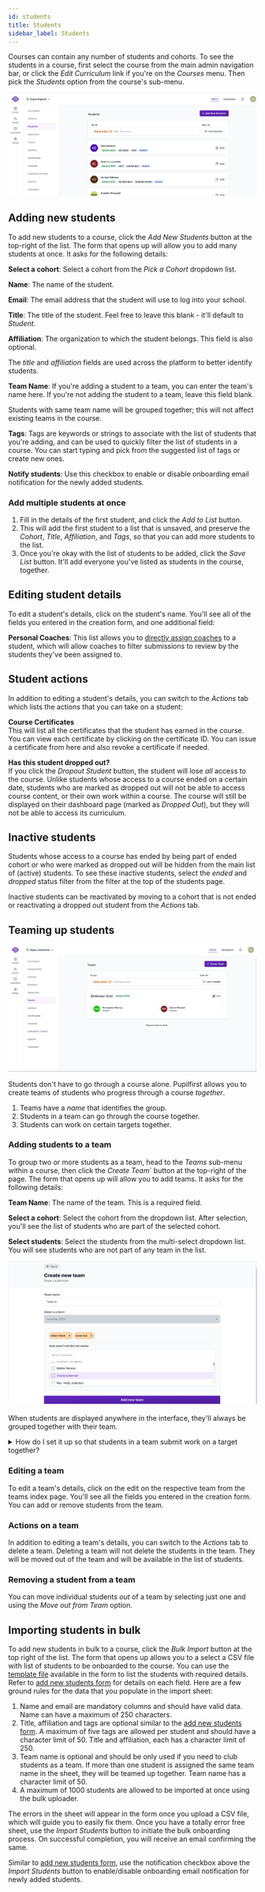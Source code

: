 ```yaml
---
id: students
title: Students
sidebar_label: Students
---
```


Courses can contain any number of students and cohorts. To see the students in a course, first select the course from the main admin navigation bar, or click the _Edit Curriculum_ link if you're on the _Courses_ menu. Then pick the _Students_ option from the course's sub-menu.

![Students page within a course in the school administration interface](../assets/students/students_page.png)

## Adding new students

To add new students to a course, click the _Add New Students_ button at the top-right of the list. The form that opens up will allow you to add many students at once. It asks for the following details:

**Select a cohort**: Select a cohort from the _Pick a Cohort_ dropdown list.

**Name**: The name of the student.

**Email**: The email address that the student will use to log into your school.

**Title**: The title of the student. Feel free to leave this blank - it'll default to _Student_.

**Affiliation**: The organization to which the student belongs. This field is also optional.

The _title_ and _affiliation_ fields are used across the platform to better identify students.

**Team Name**: If you're adding a student to a team, you can enter the team's name here. If you're not adding the student to a team, leave this field blank.

Students with same team name will be grouped together; this will not affect existing teams in the course.

**Tags**: Tags are keywords or strings to associate with the list of students that you're adding, and can be used to quickly filter the list of students in a course. You can start typing and pick from the suggested list of tags or create new ones.

**Notify students**: Use this checkbox to enable or disable onboarding email notification for the newly added students.

### Add multiple students at once

1. Fill in the details of the first student, and click the _Add to List_ button.
2. This will add the first student to a list that is unsaved, and preserve the _Cohort_, _Title_, _Affiliation_, and _Tags_, so that you can add more students to the list.
3. Once you're okay with the list of students to be added, click the _Save List_ button. It'll add everyone you've listed as students in the course, together.

## Editing student details

To edit a student's details, click on the student's name. You'll see all of the fields you entered in the creation form, and one additional field:

**Personal Coaches**: This list allows you to [directly assign coaches](/users/coaches#assigning-coaches-to-students) to a student, which will allow coaches to filter submissions to review by the students they've been assigned to.

## Student actions

In addition to editing a student's details, you can switch to the _Actions_ tab which lists the actions that you can take on a student:

**Course Certificates**<br/>
This will list all the certificates that the student has earned in the course. You can view each certificate by clicking on the certificate ID. You can issue a certificate from here and also revoke a certificate if needed.

**Has this student dropped out?**<br/>
If you click the _Dropout Student_ button, the student will lose _all_ access to the course. Unlike students whose access to a course ended on a certain date, students who are marked as dropped out will not be able to access course content, or their own work within a course. The course will still be displayed on their dashboard page (marked as _Dropped Out_), but they will not be able to access its curriculum.

## Inactive students

Students whose access to a course has ended by being part of ended cohort or who were marked as dropped out will be hidden from the main list of (active) students. To see these inactive students, select the _ended_ and _dropped_ status filter from the filter at the top of the students page.

Inactive students can be reactivated by moving to a cohort that is not ended or reactivating a dropped out student from the _Actions_ tab.

## Teaming up students

![Teams page within a course in the school administration interface](../assets/students/teams_index_page.png)

Students don't have to go through a course alone. Pupilfirst allows you to create teams of students who progress through a course _together_.

1. Teams have a _name_ that identifies the group.
2. Students in a team can go through the course together.
3. Students can work on certain targets together.

### Adding students to a team

To group two or more students as a team, head to the _Teams_ sub-menu within a course, then click the _Create Team_` button at the top-right of the page. The form that opens up will allow you to add teams. It asks for the following details:

**Team Name**: The name of the team. This is a required field.

**Select a cohort**: Select the cohort from the dropdown list. After selection, you'll see the list of students who are part of the selected cohort.

**Select students**: Select the students from the multi-select dropdown list. You will see students who are not part of any team in the list.

![Teams creation page](../assets/students/team_creation_form.png)

When students are displayed anywhere in the interface, they'll always be grouped together with their team.

<details>
  <summary>How do I set it up so that students in a team submit work on a target together?</summary>
  <div>
    When editing the details of a target, you are asked the question <em><a href="/users/curriculum_editor#setting-the-method-of-completion">How should teams tackle this target?</a></em>
  </div>
</details>

### Editing a team

To edit a team's details, click on the edit on the respective team from the teams index page. You'll see all the fields you entered in the creation form. You can add or remove students from the team.

### Actions on a team

In addition to editing a team's details, you can switch to the _Actions_ tab to delete a team. Deleting a team will not delete the students in the team. They will be moved out of the team and will be available in the list of students.

### Removing a student from a team

You can move individual students _out_ of a team by selecting just one and using the _Move out from Team_ option.

## Importing students in bulk

To add new students in bulk to a course, click the _Bulk Import_ button at the top right of the list. The form that opens up allows you to a select a CSV file with list of students to be onboarded to the course. You can use the [template file](/files/student_import_sample.csv ":ignore") available in the form to list the students with required details. Refer to [add new students form](/users/students#adding-new-students) for details on each field. Here are a few ground rules for the data that you populate in the import sheet:

1. Name and email are mandatory columns and should have valid data. Name can have a maximum of 250 characters.
2. Title, affiliation and tags are optional similar to the [add new students form](/users/students#adding-new-students). A maximum of five tags are allowed per student and should have a character limit of 50. Title and affiliation, each has a character limit of 250.
3. Team name is optional and should be only used if you need to club students as a team. If more than one student is assigned the same team name in the sheet, they will be teamed up together. Team name has a character limit of 50.
4. A maximum of 1000 students are allowed to be imported at once using the bulk uploader.

The errors in the sheet will appear in the form once you upload a CSV file, which will guide you to easily fix them. Once you have a totally error free sheet, use the _Import Students_ button to initiate the bulk onboarding process. On successful completion, you will receive an email confirming the same.

Similar to [add new students form](#adding-new-students), use the notification checkbox above the _Import Students_ button to enable/disable onboarding email notification for newly added students.
